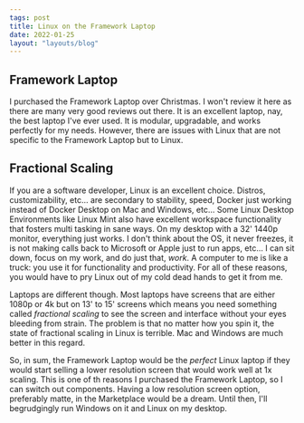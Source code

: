 ```yaml
---
tags: post
title: Linux on the Framework Laptop
date: 2022-01-25
layout: "layouts/blog"
---
```


## Framework Laptop
I purchased the Framework Laptop over Christmas. I won't review it here as there are many very good reviews out there. It is an excellent laptop, nay, the best laptop I've ever used. It is modular, upgradable, and works perfectly for my needs. However, there are issues with Linux that are not specific to the Framework Laptop but to Linux.

## Fractional Scaling
If you are a software developer, Linux is an excellent choice. Distros, customizability, etc... are secondary to stability, speed, Docker just working instead of Docker Desktop on Mac and Windows, etc... Some Linux Desktop Environments like Linux Mint also have excellent workspace functionality that fosters multi tasking in sane ways. On my desktop with a 32' 1440p monitor, everything just works. I don't think about the OS, it never freezes, it is not making calls back to Microsoft or Apple just to run apps, etc... I can sit down, focus on my work, and do just that, *work*. A computer to me is like a truck: you use it for functionality and productivity. For all of these reasons, you would have to pry Linux out of my cold dead hands to get it from me.

Laptops are different though. Most laptops have screens that are either 1080p or 4k but on 13' to 15' screens which means you need something called *fractional scaling* to see the screen and interface without your eyes bleeding from strain. The problem is that no matter how you spin it, the state of fractional scaling in Linux is terrible. Mac and Windows are much better in this regard.

So, in sum, the Framework Laptop would be the *perfect* Linux laptop if they would start selling a lower resolution screen that would work well at 1x scaling. This is one of th reasons I purchased the Framework Laptop, so I can switch out components. Having a low resolution screen option, preferably matte, in the Marketplace would be a dream. Until then, I'll begrudgingly run Windows on it and Linux on my desktop.

